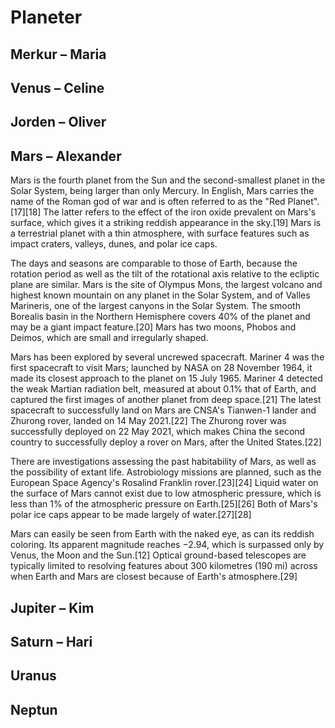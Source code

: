# Planeter

## Merkur – Maria

## Venus – Celine

## Jorden – Oliver

## Mars – Alexander

Mars is the fourth planet from the Sun and the second-smallest planet in the Solar System, being larger than only Mercury. In English, Mars carries the name of the Roman god of war and is often referred to as the "Red Planet".[17][18] The latter refers to the effect of the iron oxide prevalent on Mars's surface, which gives it a striking reddish appearance in the sky.[19] Mars is a terrestrial planet with a thin atmosphere, with surface features such as impact craters, valleys, dunes, and polar ice caps.

The days and seasons are comparable to those of Earth, because the rotation period as well as the tilt of the rotational axis relative to the ecliptic plane are similar. Mars is the site of Olympus Mons, the largest volcano and highest known mountain on any planet in the Solar System, and of Valles Marineris, one of the largest canyons in the Solar System. The smooth Borealis basin in the Northern Hemisphere covers 40% of the planet and may be a giant impact feature.[20] Mars has two moons, Phobos and Deimos, which are small and irregularly shaped.

Mars has been explored by several uncrewed spacecraft. Mariner 4 was the first spacecraft to visit Mars; launched by NASA on 28 November 1964, it made its closest approach to the planet on 15 July 1965. Mariner 4 detected the weak Martian radiation belt, measured at about 0.1% that of Earth, and captured the first images of another planet from deep space.[21] The latest spacecraft to successfully land on Mars are CNSA's Tianwen-1 lander and Zhurong rover, landed on 14 May 2021.[22] The Zhurong rover was successfully deployed on 22 May 2021, which makes China the second country to successfully deploy a rover on Mars, after the United States.[22]

There are investigations assessing the past habitability of Mars, as well as the possibility of extant life. Astrobiology missions are planned, such as the European Space Agency's Rosalind Franklin rover.[23][24] Liquid water on the surface of Mars cannot exist due to low atmospheric pressure, which is less than 1% of the atmospheric pressure on Earth.[25][26] Both of Mars's polar ice caps appear to be made largely of water.[27][28]

Mars can easily be seen from Earth with the naked eye, as can its reddish coloring. Its apparent magnitude reaches −2.94, which is surpassed only by Venus, the Moon and the Sun.[12] Optical ground-based telescopes are typically limited to resolving features about 300 kilometres (190 mi) across when Earth and Mars are closest because of Earth's atmosphere.[29]

## Jupiter – Kim

## Saturn – Hari

## Uranus

## Neptun
